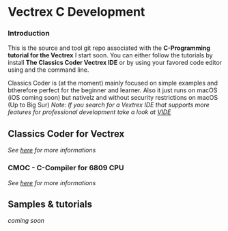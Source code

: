 # Vectrex C Development

### Introduction
This is the source and tool git repo associated with the **C-Programming tutorial for the Vectrex**
I start soon. You can either follow the tutorials by install **The Classics Coder Vectrex IDE** or by using your favored
code editor using and the command line.

Classics Coder is (at the moment) mainly focused on simple examples and btherefore perfect for the beginner and learner.
Also it just runs on macOS (iOS coming soon) but nativelz and without security restrictions on macOS (Up to Big Sur)
*Note: If you search for a Vextrex IDE that supports more features for professional development take a look at [VIDE](https://github.com/malbanGit/Vide)*


## Classics Coder for Vectrex
*See [here](http://www.classicscoder.com/) for more informations*


### CMOC - C-Compiler for 6809 CPU
*See [here](https://www.github.com/rogerboesch/cmoc-classics-coder) for more informations*

## Samples & tutorials

*coming soon*